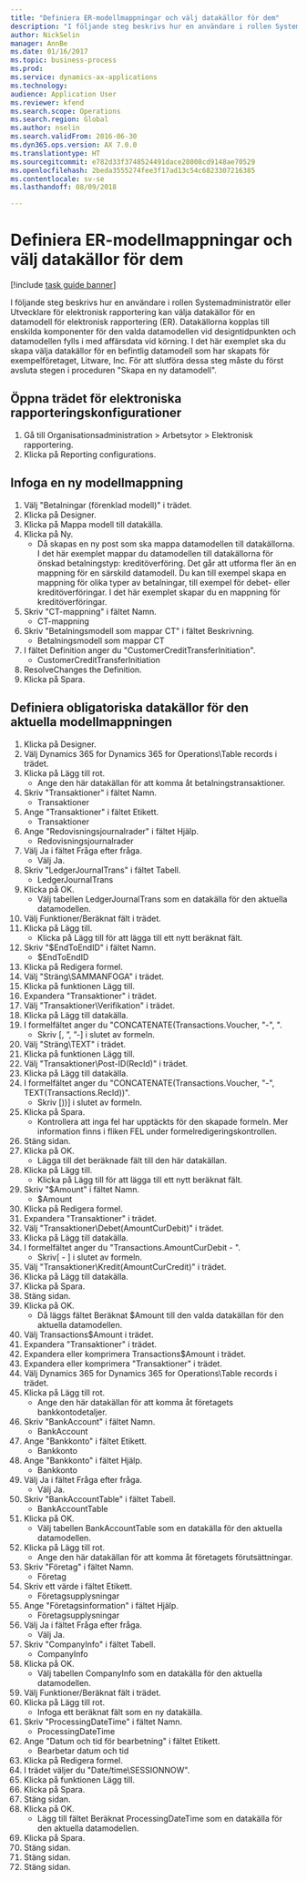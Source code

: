 ```yaml
--- 
title: "Definiera ER-modellmappningar och välj datakällor för dem"
description: "I följande steg beskrivs hur en användare i rollen Systemadministratör eller Utvecklare för elektronisk rapportering kan välja datakällor för en datamodell för elektronisk rapportering (ER)."
author: NickSelin
manager: AnnBe
ms.date: 01/16/2017
ms.topic: business-process
ms.prod: 
ms.service: dynamics-ax-applications
ms.technology: 
audience: Application User
ms.reviewer: kfend
ms.search.scope: Operations
ms.search.region: Global
ms.author: nselin
ms.search.validFrom: 2016-06-30
ms.dyn365.ops.version: AX 7.0.0
ms.translationtype: HT
ms.sourcegitcommit: e782d33f3748524491dace28008cd9148ae70529
ms.openlocfilehash: 2beda3555274fee3f17ad13c54c6823307216385
ms.contentlocale: sv-se
ms.lasthandoff: 08/09/2018

---
```

# <a name="define-er-model-mappings-and-select-data-sources-for-them"></a>Definiera ER-modellmappningar och välj datakällor för dem

[!include [task guide banner](../../includes/task-guide-banner.md)]

I följande steg beskrivs hur en användare i rollen Systemadministratör eller Utvecklare för elektronisk rapportering kan välja datakällor för en datamodell för elektronisk rapportering (ER). Datakällorna kopplas till enskilda komponenter för den valda datamodellen vid designtidpunkten och datamodellen fylls i med affärsdata vid körning. I det här exemplet ska du skapa välja datakällor för en befintlig datamodell som har skapats för exempelföretaget, Litware, Inc. För att slutföra dessa steg måste du först avsluta stegen i proceduren "Skapa en ny datamodell".


## <a name="open-the-electronic-reporting-configurations-tree"></a>Öppna trädet för elektroniska rapporteringskonfigurationer
1. Gå till Organisationsadministration > Arbetsytor > Elektronisk rapportering.
2. Klicka på Reporting configurations.

## <a name="insert-a-new-model-mapping"></a>Infoga en ny modellmappning
1. Välj "Betalningar (förenklad modell)" i trädet.
2. Klicka på Designer.
3. Klicka på Mappa modell till datakälla.
4. Klicka på Ny.
    * Då skapas en ny post som ska mappa datamodellen till datakällorna. I det här exemplet mappar du datamodellen till datakällorna för önskad betalningstyp: kreditöverföring.     Det går att utforma fler än en mappning för en särskild datamodell. Du kan till exempel skapa en mappning för olika typer av betalningar, till exempel för debet- eller kreditöverföringar. I det här exemplet skapar du en mappning för kreditöverföringar.  
5. Skriv "CT-mappning" i fältet Namn.
    * CT-mappning  
6. Skriv "Betalningsmodell som mappar CT" i fältet Beskrivning.
    * Betalningsmodell som mappar CT  
7. I fältet Definition anger du "CustomerCreditTransferInitiation".
    * CustomerCreditTransferInitiation  
8. ResolveChanges the Definition.
9. Klicka på Spara.

## <a name="define-required-data-sources-for-the-current-model-mapping"></a>Definiera obligatoriska datakällor för den aktuella modellmappningen
1. Klicka på Designer.
2. Välj Dynamics 365 for Dynamics 365 for Operations\Table records i trädet.
3. Klicka på Lägg till rot.
    * Ange den här datakällan för att komma åt betalningstransaktioner.  
4. Skriv "Transaktioner" i fältet Namn.
    * Transaktioner  
5. Ange "Transaktioner" i fältet Etikett.
    * Transaktioner  
6. Ange "Redovisningsjournalrader" i fältet Hjälp.
    * Redovisningsjournalrader  
7. Välj Ja i fältet Fråga efter fråga.
    * Välj Ja.  
8. Skriv "LedgerJournalTrans" i fältet Tabell.
    * LedgerJournalTrans  
9. Klicka på OK.
    * Välj tabellen LedgerJournalTrans som en datakälla för den aktuella datamodellen.  
10. Välj Funktioner/Beräknat fält i trädet.
11. Klicka på Lägg till.
    * Klicka på Lägg till för att lägga till ett nytt beräknat fält.  
12. Skriv "$EndToEndID" i fältet Namn.
    * $EndToEndID  
13. Klicka på Redigera formel.
14. Välj "Sträng\SAMMANFOGA" i trädet.
15. Klicka på funktionen Lägg till.
16. Expandera "Transaktioner" i trädet.
17. Välj "Transaktioner\Verifikation" i trädet.
18. Klicka på Lägg till datakälla.
19. I formelfältet anger du "CONCATENATE(Transactions.Voucher, "-", ".
    * Skriv [, ”, ”-] i slutet av formeln.  
20. Välj "Sträng\TEXT" i trädet.
21. Klicka på funktionen Lägg till.
22. Välj "Transaktioner\Post-ID(RecId)" i trädet.
23. Klicka på Lägg till datakälla.
24. I formelfältet anger du "CONCATENATE(Transactions.Voucher, "-", TEXT(Transactions.RecId))".
    * Skriv [))] i slutet av formeln.  
25. Klicka på Spara.
    * Kontrollera att inga fel har upptäckts för den skapade formeln. Mer information finns i fliken FEL under formelredigeringskontrollen.  
26. Stäng sidan.
27. Klicka på OK.
    * Lägga till det beräknade fält till den här datakällan.  
28. Klicka på Lägg till.
    * Klicka på Lägg till för att lägga till ett nytt beräknat fält.  
29. Skriv "$Amount" i fältet Namn.
    * $Amount  
30. Klicka på Redigera formel.
31. Expandera "Transaktioner" i trädet.
32. Välj "Transaktioner\Debet(AmountCurDebit)" i trädet.
33. Klicka på Lägg till datakälla.
34. I formelfältet anger du "Transactions.AmountCurDebit - ".
    * Skriv[ - ] i slutet av formeln.  
35. Välj "Transaktioner\Kredit(AmountCurCredit)" i trädet.
36. Klicka på Lägg till datakälla.
37. Klicka på Spara.
38. Stäng sidan.
39. Klicka på OK.
    * Då läggs fältet Beräknat $Amount till den valda datakällan för den aktuella datamodellen.  
40. Välj Transactions\$Amount i trädet.
41. Expandera "Transaktioner" i trädet.
42. Expandera eller komprimera Transactions\$Amount i trädet.
43. Expandera eller komprimera "Transaktioner" i trädet.
44. Välj Dynamics 365 for Dynamics 365 for Operations\Table records i trädet.
45. Klicka på Lägg till rot.
    * Ange den här datakällan för att komma åt företagets bankkontodetaljer.  
46. Skriv "BankAccount" i fältet Namn.
    * BankAccount  
47. Ange "Bankkonto" i fältet Etikett.
    * Bankkonto  
48. Ange "Bankkonto" i fältet Hjälp.
    * Bankkonto  
49. Välj Ja i fältet Fråga efter fråga.
    * Välj Ja.  
50. Skriv "BankAccountTable" i fältet Tabell.
    * BankAccountTable  
51. Klicka på OK.
    * Välj tabellen BankAccountTable som en datakälla för den aktuella datamodellen.  
52. Klicka på Lägg till rot.
    * Ange den här datakällan för att komma åt företagets förutsättningar.  
53. Skriv "Företag" i fältet Namn.
    * Företag  
54. Skriv ett värde i fältet Etikett.
    * Företagsupplysningar  
55. Ange "Företagsinformation" i fältet Hjälp.
    * Företagsupplysningar  
56. Välj Ja i fältet Fråga efter fråga.
    * Välj Ja.  
57. Skriv "CompanyInfo" i fältet Tabell.
    * CompanyInfo  
58. Klicka på OK.
    * Välj tabellen CompanyInfo som en datakälla för den aktuella datamodellen.  
59. Välj Funktioner/Beräknat fält i trädet.
60. Klicka på Lägg till rot.
    * Infoga ett beräknat fält som en ny datakälla.  
61. Skriv "ProcessingDateTime" i fältet Namn.
    * ProcessingDateTime  
62. Ange "Datum och tid för bearbetning" i fältet Etikett.
    * Bearbetar datum och tid  
63. Klicka på Redigera formel.
64. I trädet väljer du "Date/time\SESSIONNOW".
65. Klicka på funktionen Lägg till.
66. Klicka på Spara.
67. Stäng sidan.
68. Klicka på OK.
    * Lägg till fältet Beräknat ProcessingDateTime som en datakälla för den aktuella datamodellen.  
69. Klicka på Spara.
70. Stäng sidan.
71. Stäng sidan.
72. Stäng sidan.


